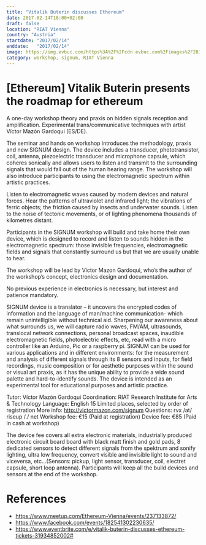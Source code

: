 ```yaml
---
title: "Vitalik Buterin discusses Ethereum"
date: 2017-02-14T18:00+02:00
draft: false
location: "RIAT Vienna"
country: "Austria"
startdate: "2017/02/14"
enddate:   "2017/02/14"
image: https://img.evbuc.com/https%3A%2F%2Fcdn.evbuc.com%2Fimages%2F28144787%2F148777297672%2F1%2Foriginal.jpg?w=1080&auto=format%2Ccompress&q=75&sharp=10&rect=0%2C60%2C1728%2C864&s=745d797f8ceb65b825a403d0218d82b6
category: workshop, signum, RIAT Vienna
---
```


# [Ethereum] Vitalik Buterin presents the roadmap for ethereum

A one-day workshop theory and praxis on hidden signals reception and amplification. Experimental trans/communicative techniques with artist Víctor Mazón Gardoqui (ES/DE).

The seminar and hands on workshop introduces the methodology, praxis and new SIGNUM design. The device includes a transducer, phototransistor, coil, antenna, piezoelectric transducer and microphone capsule, which coheres sonically and allows users to listen and transmit to the surrounding signals that would fall out of the human hearing range. The workshop will also introduce participants to using the electromagnetic spectrum within artistic practices.

Listen to electromagnetic waves caused by modern devices and natural forces. Hear the patterns of ultraviolet and infrared light; the vibrations of ferric objects; the friction caused by insects and underwater sounds. Listen to the noise of tectonic movements, or of lighting phenomena thousands of kilometres distant.

Participants in the SIGNUM workshop will build and take home their own device, which is designed to record and listen to sounds hidden in the electromagnetic spectrum: those invisible frequencies, electromagnetic fields and signals that constantly surround us but that we are usually unable to hear.

The workshop will be lead by Victor Mazon Gardoqui, who’s the author of the workshop’s concept, electronics design and documentation.

No previous experience in electronics is necessary, but interest and patience mandatory.

SIGNUM device is a translator – it uncovers the encrypted codes of information and the language of man/machine communication- which remain unintelligible without technical aid. Sharpening our awareness about what surrounds us, we will capture radio waves, FM/AM, ultrasounds, translocal network connections, personal broadcast spaces, inaudible electromagnetic fields, photoelectric effects, etc, read with a micro controller like an Arduino, Pic or a raspberry pi. SIGNUM can be used for various applications and in different environments: for the measurement and analysis of different signals through its 8 sensors and inputs, for field recordings, music composition or for aesthetic purposes within the sound or visual art praxis, as it has the unique ability to provide a wide sound palette and hard-to-identify sounds. The device is intended as an experimental tool for educational purposes and artistic practice.

Tutor: Víctor Mazón Gardoqui
Coordination: RIAT Research Institute for Arts & Technology
Language: English
15 Limited places, selected by order of registration
More info: http://victormazon.com/signum
Questions: rvx /at/ riseup /./ net
Workshop fee: €15 (Paid at registration)
Device fee: €85 (Paid in cash at workshop)

The device fee covers all extra electronic materials, industrially produced electronic circuit board board with black matt finish and gold pads, 8 dedicated sensors to detect different signals from the spektrum and sonify lighting, ultra low frequency, convert visible and invisible light to sound and viceversa, etc...(Sensors: pickup, light sensor, transducer, coil, electret capsule, short loop antenna). Participants will keep all the build devices and sensors at the end of the workshop.

# References
* https://www.meetup.com/Ethereum-Vienna/events/237133872/
* https://www.facebook.com/events/182541302230635/
* https://www.eventbrite.com/e/vitalik-buterin-discusses-ethereum-tickets-31934852002#
